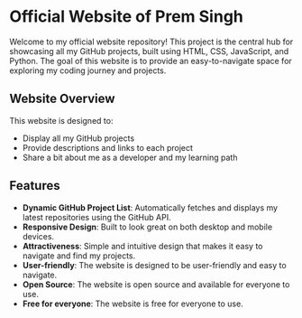 # Official Website of Prem Singh

Welcome to my official website repository! This project is the central hub for showcasing all my GitHub projects, built using HTML, CSS, JavaScript, and Python. The goal of this website is to provide an easy-to-navigate space for exploring my coding journey and projects.

## Website Overview

This website is designed to:

- Display all my GitHub projects
- Provide descriptions and links to each project
- Share a bit about me as a developer and my learning path

## Features

- **Dynamic GitHub Project List**: Automatically fetches and displays my latest repositories using the GitHub API.
- **Responsive Design**: Built to look great on both desktop and mobile devices.
- **Attractiveness**: Simple and intuitive design that makes it easy to navigate and find my projects.
- **User-friendly**: The website is designed to be user-friendly and easy to navigate.
- **Open Source**: The website is open source and available for everyone to use.
- **Free for everyone**: The website is free for everyone to use.
